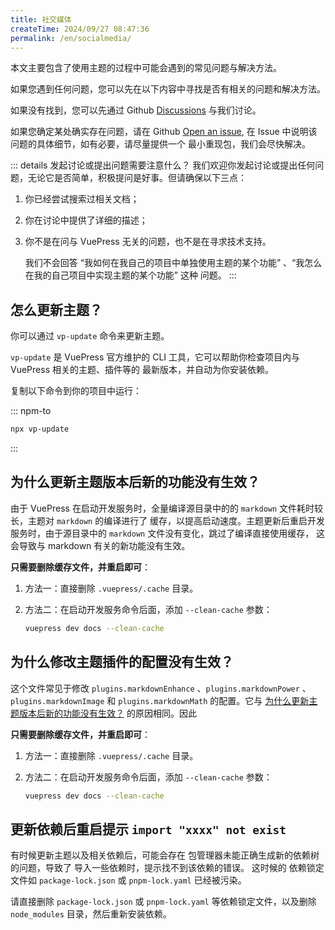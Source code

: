```yaml
---
title: 社交媒体
createTime: 2024/09/27 08:47:36
permalink: /en/socialmedia/
---
```


本文主要包含了使用主题的过程中可能会遇到的常见问题与解决方法。

如果您遇到任何问题，您可以先在以下内容中寻找是否有相关的问题和解决方法。

如果没有找到，您可以先通过  Github [Discussions](https://github.com/pengzhanbo/vuepress-theme-plume/discussions/new?category=q-a) 与我们讨论。

如果您确定某处确实存在问题，请在 Github [Open an issue](https://github.com/pengzhanbo/vuepress-theme-plume/issues/new?assignees=pengzhanbo&labels=bug&projects=&template=bug-report.zh-CN.yml&title=%5BBug%5D),
在 Issue 中说明该问题的具体细节，如有必要，请尽量提供一个 最小重现包，我们会尽快解决。

::: details 发起讨论或提出问题需要注意什么？
我们欢迎你发起讨论或提出任何问题，无论它是否简单，积极提问是好事。但请确保以下三点：

1. 你已经尝试搜索过相关文档；
2. 你在讨论中提供了详细的描述；
3. 你不是在问与 VuePress 无关的问题，也不是在寻求技术支持。

   我们不会回答 “我如何在我自己的项目中单独使用主题的某个功能” 、“我怎么在我的自己项目中实现主题的某个功能” 这种
   问题。
:::

## 怎么更新主题？

你可以通过 `vp-update` 命令来更新主题。

`vp-update` 是 VuePress 官方维护的 CLI 工具，它可以帮助你检查项目内与 VuePress 相关的主题、插件等的
最新版本，并自动为你安装依赖。

复制以下命令到你的项目中运行：

::: npm-to

```sh
npx vp-update
```

:::

## 为什么更新主题版本后新的功能没有生效？

由于 VuePress 在启动开发服务时，全量编译源目录中的的 `markdown` 文件耗时较长，主题对 `markdown` 的编译进行了
缓存，以提高启动速度。主题更新后重启开发服务时，由于源目录中的 `markdown` 文件没有变化，跳过了编译直接使用缓存，
这会导致与 markdown 有关的新功能没有生效。

**只需要删除缓存文件，并重启即可**：

1. 方法一：直接删除 `.vuepress/.cache` 目录。
2. 方法二：在启动开发服务命令后面，添加 `--clean-cache` 参数：

   ```sh
   vuepress dev docs --clean-cache
   ```

## 为什么修改主题插件的配置没有生效？

这个文件常见于修改 `plugins.markdownEnhance` 、`plugins.markdownPower` 、`plugins.markdownImage` 和
`plugins.markdownMath` 的配置。它与 [为什么更新主题版本后新的功能没有生效？](#为什么更新主题版本后新的功能没有生效)
的原因相同。因此

**只需要删除缓存文件，并重启即可**：

1. 方法一：直接删除 `.vuepress/.cache` 目录。
2. 方法二：在启动开发服务命令后面，添加 `--clean-cache` 参数：

   ```sh
   vuepress dev docs --clean-cache
   ```

## 更新依赖后重启提示 `import "xxxx" not exist`

有时候更新主题以及相关依赖后，可能会存在 包管理器未能正确生成新的依赖树的问题，导致了 导入一些依赖时，提示找不到该依赖的错误。
这时候的 依赖锁定文件如 `package-lock.json` 或 `pnpm-lock.yaml` 已经被污染。

请直接删除 `package-lock.json` 或 `pnpm-lock.yaml` 等依赖锁定文件，以及删除 `node_modules` 目录，然后重新安装依赖。
